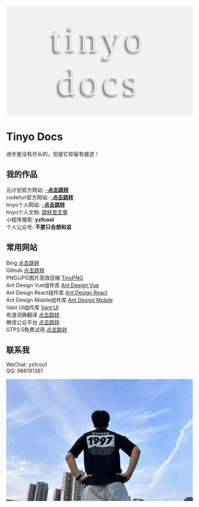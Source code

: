 
<style>
  @import url('https://fonts.googleapis.com/css2?family=Luckiest+Guy&display=swap');
  @keyframes move {
    from {
      opacity: 0;
      transform: translateY(50%);
    }
    to {
      opacity: 1;
      transform: translateY(0);
    }
  }
  .tinyo-docs {
    padding: 2rem 0;
    display: flex;
    flex-direction: column;
    justify-content: center;
    align-items: center;
    background: #f1f1f1;
    text-align: center;
    letter-spacing: 10px;
    color: #e6e6e6;
    font-size: 102px;
    font-family: 'Luckiest Guy';
    font-weight: 300;
    text-shadow: 1px -1px #fff, -1px 1px #999, -5px 5px 5px #808080;
  }
  .tinyo-docs .items {
    display: flex;
  }
  .tinyo-docs .items > span {
    opacity: 0;
    animation: move 1s cubic-bezier(0.56, 0.09, 0.49, 1.37) forwards var(--delay);
  }
</style>

<div class="tinyo-docs">
  <div class="items">
    <span style="--delay: 0.1s">t</span>
    <span style="--delay: 0.2s">i</span>
    <span style="--delay: 0.3s">n</span>
    <span style="--delay: 0.4s">y</span>
    <span style="--delay: 0.5s">o</span>
  </div>
  <div class="items">
    <span style="--delay: 0.6s">d</span>
    <span style="--delay: 0.7s">o</span>
    <span style="--delay: 0.8s">c</span>
    <span style="--delay: 0.9s">s</span>
  </div>
</div>

# Tinyo Docs
<!-- # 关于我

## tinyo

- tiny - 小
- o - 黑

大家好，我是tinyo。 -->

<!-- 诞生于1997, 喜欢唱, 不喜欢跳和rap的潮汕男孩。 -->

<!-- ## slogan -->
进步是没有尽头的，但是它却留有痕迹！

<!-- **运动不止，生生不息。昂首向前，学无止境。**<br>
记录学习，记录问题，进步是没有尽头的，但是它却留有痕迹！

在这里，我会以板块划分，同时留下我生活的痕迹，项目的痕迹，遇到困难的窘境。<br>
等我回过头来看时，会发现其内涵是如此饱满，填满我的生活。 -->

## 我的作品

元计划官方网站: [-**点击跳转**](http://www.yuanjihua.art)<br>
codefun官方网站:  [-**点击跳转**](https://www.code.fun)<br>
tinyo个人网站:  [-**点击跳转**](http://43.139.113.7:81/)<br>
tinyo个人文档: [跳转至文章](http://43.139.113.7:89/article/)<br>
小程序搜索: **yzfcool**<br>
个人公众号: **不要只会想和说**

## 常用网站
Bing [点击跳转](https://cn.bing.com/?FORM=BEHPTB)<br>
Github [点击跳转](https://github.com/)<br>
PNG/JPG图片高效压缩 [TinyPNG](https://tinypng.com/)<br>
Ant Design Vue组件库 [Ant Design Vue](https://www.antdv.com/components/icon-cn)<br>
Ant Design React组件库 [Ant Design React](https://4x.ant.design/components/overview-cn/)<br>
Ant Design Mobile组件库 [Ant Design Mobile](https://mobile.ant.design/zh/guide/quick-start/)<br>
Vant UI组件库 [Vant UI](https://vant-contrib.gitee.io/vant/#/zh-CN)<br>
有道词典翻译 [点击跳转](https://fanyi.youdao.com/index.html#/)<br>
微信公众平台 [点击跳转](https://mp.weixin.qq.com/)<br>
GTP3.5免费试用 [点击跳转](https://chat.wuguokai.cn/)


## 联系我

WeChat: yzfcoo1<br>
QQ: 986191391<br>

<img src="./assets/tinyo.webp" alt="" />


<!-- ## 一段很喜欢的歌词

微风需要竹林 溪流需要蜻蜓<br>
消愁般的离开需要片片浮萍<br>
记得那年的雨季 回忆里特安静<br>
哭过后的决定 是否还能进行<br>
我傻傻等待 傻傻等春暖花开<br>
等终等于等明等白 等爱情回来<br>
青春属于表白 阳光属于窗台<br>
而我想我属于一个拥有你的未来<br>

纸上的彩虹 用素描画的钟<br>
我还在修改 回忆之中你的笑容<br>
该怎么去形容 为思念酝酿的痛<br>
夜空霓虹 都是我不要的繁荣<br>
或许去趟沙滩 或许去看看夕阳<br>
或许任何一个可以想心事的地方<br>
情绪在咖啡馆 被调成一篇文章<br>
彻底爱上你如诗一般透明的泪光 -->
